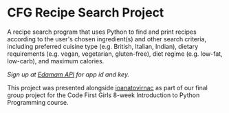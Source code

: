 # CFG Recipe Search Project

A recipe search program that uses Python to find and print recipes according to the user's chosen ingredient(s) and other search criteria, including preferred cuisine type (e.g. British, Italian, Indian), dietary requirements (e.g. vegan, vegetarian, gluten-free), diet regime (e.g. low-fat, low-carb), and maximum calories. 

_Sign up at [Edamam API](https://developer.edamam.com/edamam-recipe-api) for app id and key._

This project was presented alongside [ioanatovirnac](https://github.com/ioanatovirnac) as part of our final group project for the Code First Girls 8-week Introduction to Python Programming course.
